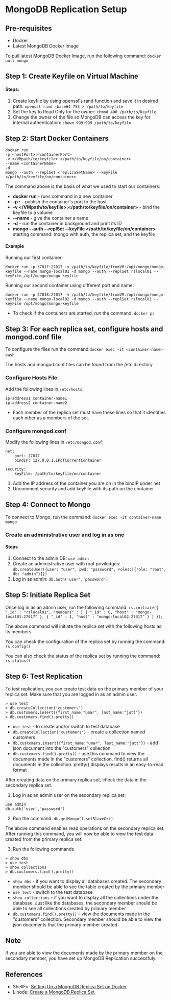 # MongoDB Replication Setup

## Pre-requisites
* Docker
* Latest MongoDB Docker Image

To pull latest MongoDB Docker Image, run the following command:
`docker pull mongo`

## Step 1: Create Keyfile on Virtual Machine
#### Steps:
1. Create keyfile by using openssl's rand function and save it in desired path: `openssl rand -base64 755 > /path/to/keyfile`
2. Set the key to Read Only for the owner: `chmod 400 /path/to/keyfile`
3. Change the owner of the file so MongoDB can access the key for internal authentication: `chown 999:999 /path/to/keyfile`

## Step 2: Start Docker Containers
```
docker run
-p <hostPort>:<containerPort>
-v </VMpath/to/keyfile>:</path/to/keyfile/on/container>
--name <containerName>
-d
mongo --auth --replSet <replicaSetName> --keyFile </path/to/keyfile/on/container>
```

The command above is the basis of what we used to start our containers:
* **docker run** - runs command in a new container
* **-p <hostPort>:<containerPort>** - publish the container's port to the host
* **-v </VMpath/to/keyfile>:</path/to/keyfile/on/container>** - bind the keyfile to a volume
* **--name <containerName>** - give the container a name
* **-d** - run the container in background and print its ID
* **mongo --auth --replSet <replicaSetName> --keyFile </path/to/keyfile/on/container>** - starting command: mongo with auth, the replica set, and the keyfile

#### Example
Running our first container:

`docker run -p 37017:27017 -v /path/to/keyfile/fromVM:/opt/mongo/mongo-keyfile --name mongo-local01 -d mongo --auth --replSet rslocal01 --keyFile /opt/mongo/mongo-keyfile`

Running our second container using different port and name:

`docker run -p 37018:27017 -v /path/to/keyfile/fromVM:/opt/mongo/mongo-keyfile --name mongo-local02 -d mongo --auth --replSet rslocal01 --keyFile /opt/mongo/mongo-keyfile`

* To check if the containers are started, run the command: `docker ps`

## Step 3: For each replica set, configure hosts and mongod.conf file
To configure the files run the command `docker exec -it <container-name> bash`.

The hosts and mongod.conf files can be found from the /etc directory
### Configure Hosts File
Add the following lines in `/etc/hosts`:
```
ip-address1 container-name1
ip-address2 container-name2
```

* Each member of the replica set must have these lines so that it identifies each other as a members of the set.
### Configure mongod.conf
Modify the following lines in `/etc/mongod.conf`:
```
net:
    port: 27017
    bindIP: 127.0.0.1,IPofCurrentContainer

security:
    keyFile: /path/to/keyfile/on/container
```

1. Add the IP address of the container you are on in the bindIP under net
2. Uncomment security and add keyFile with its path on the container

## Step 4: Connect to Mongo
To connect to Mongo, run the command: `docker exec -it container-name mongo `

### Create an administrative user and log in as one
#### Steps
1. Connect to the admin DB: `use admin`
2. Create an administrative user with root priviledges: `db.createUser({user: "user", pwd: "password", roles:[{role: "root", db: "admin"}]})`
3. Log in as admin: `db.auth('user','password')`

## Step 5: Initiate Replica Set
Once log in as an admin user, run the following command: 
`rs.initiate({
     "_id" : "rslocal01",
     "members" : [
         {
             "_id" : 0,
             "host" : "mongo-local01:27017"
         },
         {
             "_id" : 1,
             "host" : "mongo-local02:27017"
         }
     ]
 });`

The above command will initiate the replica set with the following hosts as its members.

You can check the configuration of the replica set by running the command: `rs.config()`

You can also check the status of the replica set by running the command: `rs.status()`

## Step 6: Test Replication
To test replication, you can create test data on the primary member of your replica set. Make sure that you are logged in as an admin user.

```
> use test
> db.createCollection('customers')
> db.customers.insert({first_name:"umar", last_name:"jutt"})
> db.customers.find().pretty()
```

* `use test` - to create and/or switch to test database
* `db.createCollection('customers')` - create a collection named customers
* `db.customers.insert({first_name:"umar", last_name:"jutt"})` - add json document into the "customers" collection
* `db.customers.find().pretty()` - use this command to view the documents made in the "customers" collection. find() returns all documents in the collection. pretty() displays results in an easy-to-read format

After creating data on the primary replica set, check the data in the secondary replica set. 

1. Log in as an admin user on the secondary replica set:

```
use admin
db.auth('user','password')
```

2. Run the command: `db.getMongo().setSlaveOk()`

The above command enables read operations on the secondary replica set. After running this command, you will now be able to view the test data created from the primary replica set.

3. Run the following commands

```
> show dbs
> use test
> show collections
> db.customers.find().pretty()
```

* `show dbs` - if you want to display all databases created. The secondary member should be able to see the table created by the primary member
* `use test` - switch to the test database
* `show collections` - if you want to display all the collections under the database. Just like the databases, the secondary member should be able to see all collections created by primary member
* `db.customers.find().pretty()` - view the documents made in the "customers" collection. Secondary member should be able to view the json documents that the primary member created

## Note
If you are able to view the documents made by the primary member on the secondary member, you have set up MongoDB Replication successfuly.

## References
* ShellFu: [Setting Up a MongoDB Replica Set on Docker](http://shellfu.com/setting-up-a-mongodb-replica-set-on-docker/)
* Linode: [Create a MongoDB Replica Set](https://www.linode.com/docs/databases/mongodb/create-a-mongodb-replica-set/)

